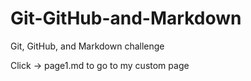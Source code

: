 # Git-GitHub-and-Markdown
Git, GitHub, and Markdown challenge
<br>
<!br>

Click -> page1.md to go to my custom page 
